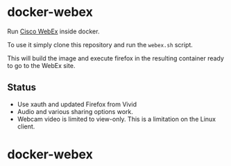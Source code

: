 docker-webex
============

Run [Cisco WebEx][1] inside docker.

To use it simply clone this repository and run the `webex.sh` script.<br/>

This will build the image and execute firefox in the resulting container
ready to go to the WebEx site.

Status
------

* Use xauth and updated Firefox from Vivid
* Audio and various sharing options work.
* Webcam video is limited to view-only. This is a limitation on the
  Linux client.

[1]: https://www.webex.com/test-meeting.html
# docker-webex
